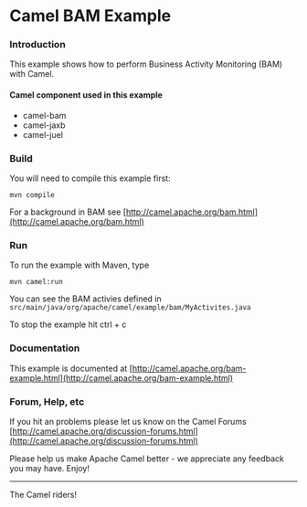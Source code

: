 # Camel BAM Example

### Introduction 

This example shows how to perform Business Activity Monitoring (BAM)
with Camel. 

#### Camel component used in this example

* camel-bam
* camel-jaxb
* camel-juel

### Build

You will need to compile this example first:

	mvn compile
  
For a background in BAM see
  [http://camel.apache.org/bam.html](http://camel.apache.org/bam.html)

### Run

To run the example with Maven, type

	mvn camel:run

You can see the BAM activies defined in
  `src/main/java/org/apache/camel/example/bam/MyActivites.java`
  
To stop the example hit ctrl + c

### Documentation

This example is documented at
  [http://camel.apache.org/bam-example.html](http://camel.apache.org/bam-example.html)

### Forum, Help, etc 

If you hit an problems please let us know on the Camel Forums
  [http://camel.apache.org/discussion-forums.html](http://camel.apache.org/discussion-forums.html)

Please help us make Apache Camel better - we appreciate any feedback you may
have.  Enjoy!

------------------------
The Camel riders!
